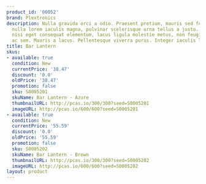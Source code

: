 ```yaml
---
product_id: '00052'
brand: Plextronics
description: Nulla gravida orci a odio. Praesent pretium, mauris sed fermentum hendrerit,
  nulla lorem iaculis magna, pulvinar scelerisque urna tellus a justo. Mauris dictum,
  nisi eget consequat elementum, lacus ligula molestie metus, non feugiat orci magna
  ac sem. Mauris a lacus. Pellentesque viverra purus. Integer iaculis lacinia massa.
title: Bar Lantern
skus:
- available: true
  condition: New
  currentPrice: '38.47'
  discount: '0.0'
  oldPrice: '38.47'
  promotion: false
  sku: S0005201
  skuName: Bar Lantern - Azure
  thumbnailURL: http://pcas.io/300/300?seed=S0005201
  imageURL: http://pcas.io/600/600?seed=S0005201
- available: true
  condition: New
  currentPrice: '55.59'
  discount: '0.0'
  oldPrice: '55.59'
  promotion: false
  sku: S0005202
  skuName: Bar Lantern - Brown
  thumbnailURL: http://pcas.io/300/300?seed=S0005202
  imageURL: http://pcas.io/600/600?seed=S0005202
layout: product
---
```

